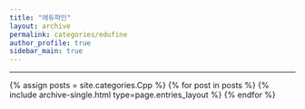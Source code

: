 ```yaml
---
title: "에듀파인"
layout: archive
permalink: categories/edufine
author_profile: true
sidebar_main: true
---
```


<!-- 공백이 포함되어 있는 카테고리 이름의 경우 site.categories['a b c'] 이런식으로! -->

***

{% assign posts = site.categories.Cpp %}
{% for post in posts %} {% include archive-single.html type=page.entries_layout %} {% endfor %}